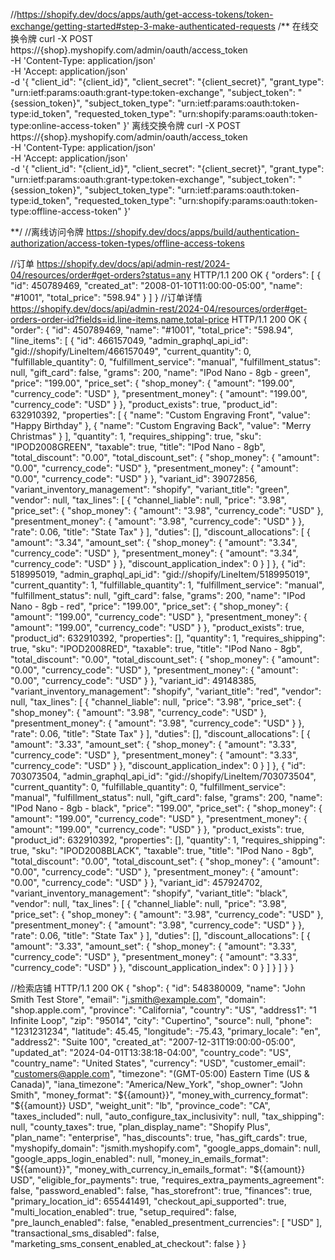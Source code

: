 //https://shopify.dev/docs/apps/auth/get-access-tokens/token-exchange/getting-started#step-3-make-authenticated-requests
/** 在线交换令牌
curl -X POST \
https://{shop}.myshopify.com/admin/oauth/access_token \
-H 'Content-Type: application/json' \
-H 'Accept: application/json' \
-d '{
"client_id": "{client_id}",
"client_secret": "{client_secret}",
"grant_type": "urn:ietf:params:oauth:grant-type:token-exchange",
"subject_token": "{session_token}",
"subject_token_type": "urn:ietf:params:oauth:token-type:id_token",
"requested_token_type": "urn:shopify:params:oauth:token-type:online-access-token"
}'
离线交换令牌
curl -X POST \
https://{shop}.myshopify.com/admin/oauth/access_token \
-H 'Content-Type: application/json' \
-H 'Accept: application/json' \
-d '{
"client_id": "{client_id}",
"client_secret": "{client_secret}",
"grant_type": "urn:ietf:params:oauth:grant-type:token-exchange",
"subject_token": "{session_token}",
"subject_token_type": "urn:ietf:params:oauth:token-type:id_token",
"requested_token_type": "urn:shopify:params:oauth:token-type:offline-access-token"
}'

**/
//离线访问令牌
https://shopify.dev/docs/apps/build/authentication-authorization/access-token-types/offline-access-tokens

//订单
https://shopify.dev/docs/api/admin-rest/2024-04/resources/order#get-orders?status=any
HTTP/1.1 200 OK
{
"orders": [
{
"id": 450789469,
"created_at": "2008-01-10T11:00:00-05:00",
"name": "#1001",
"total_price": "598.94"
}
]
}
//订单详情
https://shopify.dev/docs/api/admin-rest/2024-04/resources/order#get-orders-order-id?fields=id,line-items,name,total-price
HTTP/1.1 200 OK
{
"order": {
"id": 450789469,
"name": "#1001",
"total_price": "598.94",
"line_items": [
{
"id": 466157049,
"admin_graphql_api_id": "gid://shopify/LineItem/466157049",
"current_quantity": 0,
"fulfillable_quantity": 0,
"fulfillment_service": "manual",
"fulfillment_status": null,
"gift_card": false,
"grams": 200,
"name": "IPod Nano - 8gb - green",
"price": "199.00",
"price_set": {
"shop_money": {
"amount": "199.00",
"currency_code": "USD"
},
"presentment_money": {
"amount": "199.00",
"currency_code": "USD"
}
},
"product_exists": true,
"product_id": 632910392,
"properties": [
{
"name": "Custom Engraving Front",
"value": "Happy Birthday"
},
{
"name": "Custom Engraving Back",
"value": "Merry Christmas"
}
],
"quantity": 1,
"requires_shipping": true,
"sku": "IPOD2008GREEN",
"taxable": true,
"title": "IPod Nano - 8gb",
"total_discount": "0.00",
"total_discount_set": {
"shop_money": {
"amount": "0.00",
"currency_code": "USD"
},
"presentment_money": {
"amount": "0.00",
"currency_code": "USD"
}
},
"variant_id": 39072856,
"variant_inventory_management": "shopify",
"variant_title": "green",
"vendor": null,
"tax_lines": [
{
"channel_liable": null,
"price": "3.98",
"price_set": {
"shop_money": {
"amount": "3.98",
"currency_code": "USD"
},
"presentment_money": {
"amount": "3.98",
"currency_code": "USD"
}
},
"rate": 0.06,
"title": "State Tax"
}
],
"duties": [],
"discount_allocations": [
{
"amount": "3.34",
"amount_set": {
"shop_money": {
"amount": "3.34",
"currency_code": "USD"
},
"presentment_money": {
"amount": "3.34",
"currency_code": "USD"
}
},
"discount_application_index": 0
}
]
},
{
"id": 518995019,
"admin_graphql_api_id": "gid://shopify/LineItem/518995019",
"current_quantity": 1,
"fulfillable_quantity": 1,
"fulfillment_service": "manual",
"fulfillment_status": null,
"gift_card": false,
"grams": 200,
"name": "IPod Nano - 8gb - red",
"price": "199.00",
"price_set": {
"shop_money": {
"amount": "199.00",
"currency_code": "USD"
},
"presentment_money": {
"amount": "199.00",
"currency_code": "USD"
}
},
"product_exists": true,
"product_id": 632910392,
"properties": [],
"quantity": 1,
"requires_shipping": true,
"sku": "IPOD2008RED",
"taxable": true,
"title": "IPod Nano - 8gb",
"total_discount": "0.00",
"total_discount_set": {
"shop_money": {
"amount": "0.00",
"currency_code": "USD"
},
"presentment_money": {
"amount": "0.00",
"currency_code": "USD"
}
},
"variant_id": 49148385,
"variant_inventory_management": "shopify",
"variant_title": "red",
"vendor": null,
"tax_lines": [
{
"channel_liable": null,
"price": "3.98",
"price_set": {
"shop_money": {
"amount": "3.98",
"currency_code": "USD"
},
"presentment_money": {
"amount": "3.98",
"currency_code": "USD"
}
},
"rate": 0.06,
"title": "State Tax"
}
],
"duties": [],
"discount_allocations": [
{
"amount": "3.33",
"amount_set": {
"shop_money": {
"amount": "3.33",
"currency_code": "USD"
},
"presentment_money": {
"amount": "3.33",
"currency_code": "USD"
}
},
"discount_application_index": 0
}
]
},
{
"id": 703073504,
"admin_graphql_api_id": "gid://shopify/LineItem/703073504",
"current_quantity": 0,
"fulfillable_quantity": 0,
"fulfillment_service": "manual",
"fulfillment_status": null,
"gift_card": false,
"grams": 200,
"name": "IPod Nano - 8gb - black",
"price": "199.00",
"price_set": {
"shop_money": {
"amount": "199.00",
"currency_code": "USD"
},
"presentment_money": {
"amount": "199.00",
"currency_code": "USD"
}
},
"product_exists": true,
"product_id": 632910392,
"properties": [],
"quantity": 1,
"requires_shipping": true,
"sku": "IPOD2008BLACK",
"taxable": true,
"title": "IPod Nano - 8gb",
"total_discount": "0.00",
"total_discount_set": {
"shop_money": {
"amount": "0.00",
"currency_code": "USD"
},
"presentment_money": {
"amount": "0.00",
"currency_code": "USD"
}
},
"variant_id": 457924702,
"variant_inventory_management": "shopify",
"variant_title": "black",
"vendor": null,
"tax_lines": [
{
"channel_liable": null,
"price": "3.98",
"price_set": {
"shop_money": {
"amount": "3.98",
"currency_code": "USD"
},
"presentment_money": {
"amount": "3.98",
"currency_code": "USD"
}
},
"rate": 0.06,
"title": "State Tax"
}
],
"duties": [],
"discount_allocations": [
{
"amount": "3.33",
"amount_set": {
"shop_money": {
"amount": "3.33",
"currency_code": "USD"
},
"presentment_money": {
"amount": "3.33",
"currency_code": "USD"
}
},
"discount_application_index": 0
}
]
}
]
}
}


//检索店铺
HTTP/1.1 200 OK
{
"shop": {
"id": 548380009,
"name": "John Smith Test Store",
"email": "j.smith@example.com",
"domain": "shop.apple.com",
"province": "California",
"country": "US",
"address1": "1 Infinite Loop",
"zip": "95014",
"city": "Cupertino",
"source": null,
"phone": "1231231234",
"latitude": 45.45,
"longitude": -75.43,
"primary_locale": "en",
"address2": "Suite 100",
"created_at": "2007-12-31T19:00:00-05:00",
"updated_at": "2024-04-01T13:38:18-04:00",
"country_code": "US",
"country_name": "United States",
"currency": "USD",
"customer_email": "customers@apple.com",
"timezone": "(GMT-05:00) Eastern Time (US & Canada)",
"iana_timezone": "America/New_York",
"shop_owner": "John Smith",
"money_format": "${{amount}}",
"money_with_currency_format": "${{amount}} USD",
"weight_unit": "lb",
"province_code": "CA",
"taxes_included": null,
"auto_configure_tax_inclusivity": null,
"tax_shipping": null,
"county_taxes": true,
"plan_display_name": "Shopify Plus",
"plan_name": "enterprise",
"has_discounts": true,
"has_gift_cards": true,
"myshopify_domain": "jsmith.myshopify.com",
"google_apps_domain": null,
"google_apps_login_enabled": null,
"money_in_emails_format": "${{amount}}",
"money_with_currency_in_emails_format": "${{amount}} USD",
"eligible_for_payments": true,
"requires_extra_payments_agreement": false,
"password_enabled": false,
"has_storefront": true,
"finances": true,
"primary_location_id": 655441491,
"checkout_api_supported": true,
"multi_location_enabled": true,
"setup_required": false,
"pre_launch_enabled": false,
"enabled_presentment_currencies": [
"USD"
],
"transactional_sms_disabled": false,
"marketing_sms_consent_enabled_at_checkout": false
}
}